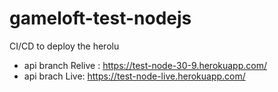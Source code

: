 # gameloft-test-nodejs

 CI/CD to deploy the herolu

- api branch Relive : https://test-node-30-9.herokuapp.com/
- api brach Live: https://test-node-live.herokuapp.com/

